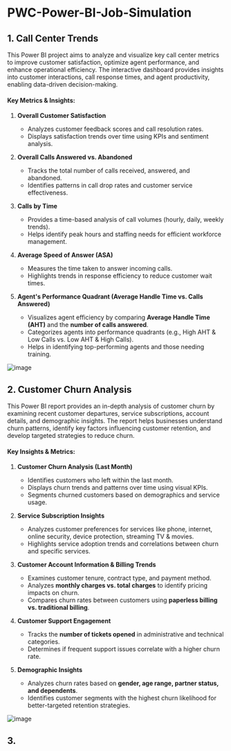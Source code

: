 # PWC-Power-BI-Job-Simulation

## 1. Call Center Trends

This Power BI project aims to analyze and visualize key call center metrics to improve customer satisfaction, optimize agent performance, and enhance operational efficiency. The interactive dashboard provides insights into customer interactions, call response times, and agent productivity, enabling data-driven decision-making.

#### **Key Metrics & Insights:**

1.  **Overall Customer Satisfaction**

    -   Analyzes customer feedback scores and call resolution rates.
    -   Displays satisfaction trends over time using KPIs and sentiment analysis.
2.  **Overall Calls Answered vs. Abandoned**

    -   Tracks the total number of calls received, answered, and abandoned.
    -   Identifies patterns in call drop rates and customer service effectiveness.
3.  **Calls by Time**

    -   Provides a time-based analysis of call volumes (hourly, daily, weekly trends).
    -   Helps identify peak hours and staffing needs for efficient workforce management.
4.  **Average Speed of Answer (ASA)**

    -   Measures the time taken to answer incoming calls.
    -   Highlights trends in response efficiency to reduce customer wait times.
5.  **Agent's Performance Quadrant (Average Handle Time vs. Calls Answered)**

    -   Visualizes agent efficiency by comparing **Average Handle Time (AHT)** and the **number of calls answered**.
    -   Categorizes agents into performance quadrants (e.g., High AHT & Low Calls vs. Low AHT & High Calls).
    -   Helps in identifying top-performing agents and those needing training.

![image](https://github.com/user-attachments/assets/09346e7b-888d-41ba-8c22-0674caec4756)


## 2. Customer Churn Analysis

This Power BI report provides an in-depth analysis of customer churn by examining recent customer departures, service subscriptions, account details, and demographic insights. The report helps businesses understand churn patterns, identify key factors influencing customer retention, and develop targeted strategies to reduce churn.

#### **Key Insights & Metrics:**

1.  **Customer Churn Analysis (Last Month)**

    -   Identifies customers who left within the last month.
    -   Displays churn trends and patterns over time using visual KPIs.
    -   Segments churned customers based on demographics and service usage.
2.  **Service Subscription Insights**

    -   Analyzes customer preferences for services like phone, internet, online security, device protection, streaming TV & movies.
    -   Highlights service adoption trends and correlations between churn and specific services.
3.  **Customer Account Information & Billing Trends**

    -   Examines customer tenure, contract type, and payment method.
    -   Analyzes **monthly charges vs. total charges** to identify pricing impacts on churn.
    -   Compares churn rates between customers using **paperless billing vs. traditional billing**.
4.  **Customer Support Engagement**

    -   Tracks the **number of tickets opened** in administrative and technical categories.
    -   Determines if frequent support issues correlate with a higher churn rate.
5.  **Demographic Insights**

    -   Analyzes churn rates based on **gender, age range, partner status, and dependents**.
    -   Identifies customer segments with the highest churn likelihood for better-targeted retention strategies.

![image](https://github.com/user-attachments/assets/8932bd4c-1383-4739-b169-cffca3dfe4e8)


## 3. 



